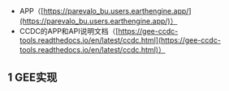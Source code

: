 - APP（[https://parevalo_bu.users.earthengine.app/](https://parevalo_bu.users.earthengine.app/)）  
- CCDC的APP和API说明文档（[https://gee-ccdc-tools.readthedocs.io/en/latest/ccdc.html](https://gee-ccdc-tools.readthedocs.io/en/latest/ccdc.html)）

## 1 GEE实现

